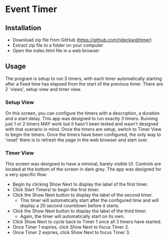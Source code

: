 # Event Timer

## Installation

* Download zip file from GitHub (https://github.com/tjdeckard/timer)
* Extract zip file to a folder on your computer
* Open the index.html file in a web browser

## Usage

The program is setup to run 3 timers, with each timer automatically starting after a fixed time has elapsed from the start of the previous timer. There are 2 'views', setup view and timer view.

### Setup View

On this screen, you can configure the timers with a description, a duration and a start delay. This app was designed to run exactly 3 timers. Running just 1 or 2 timers MAY work but it hasn't been tested and wasn't designed with that scenario in mind. Once the timers are setup, switch to Timer View to begin the timers. Once the timers have been configured, the only way to 'reset' them is to refresh the page in the web browser and start over.

### Timer View

This screen was designed to have a minimal, barely visible UI. Controls are located at the bottom of the screen in dark grey. The app was designed for a very specific flow:

* Begin by clicking Show Next to display the label of the first timer.
* Click Start Timers! to begin the first timer.
* Click the Show Next button to display the label of the second timer.
  * This timer will automatically start after the configured time and will display a 20 second countdown before it starts.
* Click the Show Next button to display the label of the third timer.
  * Again, the timer will automatically start on its own.
* Click Show Next to cycle back to Timer 1 once all 3 timers have started.
* Once Timer 1 expires, click Show Next to focus Timer 2.
* Once Timer 2 expries, click Show Next to focus Timer 3.